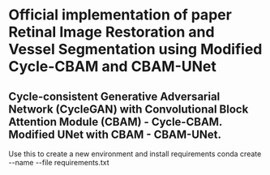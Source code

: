 # Official implementation of paper Retinal Image Restoration and Vessel Segmentation using Modified Cycle-CBAM and CBAM-UNet
## Cycle-consistent Generative Adversarial Network (CycleGAN) with Convolutional Block Attention Module (CBAM) - Cycle-CBAM. Modified UNet with CBAM - CBAM-UNet.

Use this to create a new environment and install requirements conda create --name <env> --file requirements.txt
